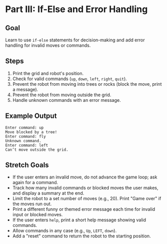 # Part III: If-Else and Error Handling

## Goal
Learn to use `if-else` statements for decision-making and add error handling for invalid moves or commands.

## Steps
1. Print the grid and robot's position.
2. Check for valid commands (`up`, `down`, `left`, `right`, `quit`).
3. Prevent the robot from moving into trees or rocks (block the move, print a message).
4. Prevent the robot from moving outside the grid.
5. Handle unknown commands with an error message.

## Example Output

```
Enter command: up
Move blocked by a tree!
Enter command: fly
Unknown command.
Enter command: left
Can’t move outside the grid.
```

## Stretch Goals
- If the user enters an invalid move, do not advance the game loop; ask again for a command. 
- Track how many invalid commands or blocked moves the user makes, and display a summary at the end.
- Limit the robot to a set number of moves (e.g., 20). Print "Game over" if the moves run out.
- Print a different funny or themed error message each time for invalid input or blocked moves.
- If the user enters `help`, print a short help message showing valid commands.
- Allow commands in any case (e.g., `Up`, `LEFT`, `down`).
- Add a "reset" command to return the robot to the starting position.